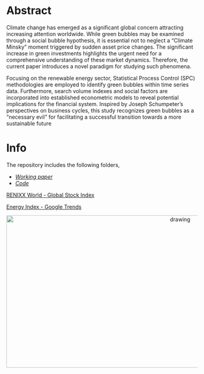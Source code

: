 # Abstract
Climate change has emerged as a significant global concern attracting increasing attention worldwide.
While green bubbles may be examined through a social bubble hypothesis, it is essential not to neglect
a “Climate Minsky” moment triggered by sudden asset price changes. The significant increase in green
investments highlights the urgent need for a comprehensive understanding of these market dynamics.
Therefore, the current paper introduces a novel paradigm for studying such phenomena.

Focusing on the renewable energy sector, Statistical Process Control (SPC) methodologies are
employed to identify green bubbles within time series data. Furthermore, search volume indexes and
social factors are incorporated into established econometric models to reveal potential implications
for the financial system. Inspired by Joseph Schumpeter’s perspectives on business cycles, this study
recognizes green bubbles as a “necessary evil” for facilitating a successful transition towards a more
sustainable future

  # Info
The repository includes the following folders,
* *[Working paper](https://github.com/GianVriz/Green-bubble-detection-and-propagation-in-the-energy-market/tree/main/Working%20paper)* 
* *[Code](https://github.com/GianVriz/Green-bubble-detection-and-propagation-in-the-energy-market/tree/main/Code)*

[RENIXX World - Global Stock Index](https://www.renewable-energy-industry.com/stocks/)

[Energy Index - Google Trends](https://trends.google.it/trends/explore?date=all&q=Energy%20index&hl=it)

 <p align="center">
 <img src="https://github.com/GianVriz/Green-bubble-detection-and-propagation-in-the-energy-market/blob/main/Working%20paper/Bubble_d.png" alt="drawing" width="900" height="400"/> 
